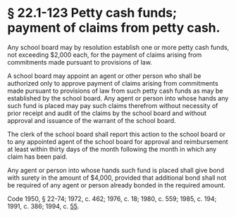 # § 22.1-123 Petty cash funds; payment of claims from petty cash.

<p>Any school board may by resolution establish one or more petty cash funds, not exceeding $2,000 each, for the payment of claims arising from commitments made pursuant to provisions of law.</p><p>A school board may appoint an agent or other person who shall be authorized only to approve payment of claims arising from commitments made pursuant to provisions of law from such petty cash funds as may be established by the school board. Any agent or person into whose hands any such fund is placed may pay such claims therefrom without necessity of prior receipt and audit of the claims by the school board and without approval and issuance of the warrant of the school board.</p><p>The clerk of the school board shall report this action to the school board or to any appointed agent of the school board for approval and reimbursement at least within thirty days of the month following the month in which any claim has been paid.</p><p>Any agent or person into whose hands such fund is placed shall give bond with surety in the amount of $4,000, provided that additional bond shall not be required of any agent or person already bonded in the required amount.</p><p>Code 1950, § 22-74; 1972, c. 462; 1976, c. 18; 1980, c. 559; 1985, c. 194; 1991, c. 386; 1994, c. <a href='http://lis.virginia.gov/cgi-bin/legp604.exe?941+ful+CHAP0055'>55</a>.</p>